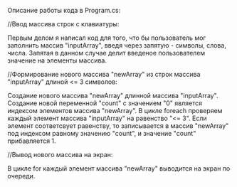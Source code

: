 Описание работы кода в Program.cs:

//Ввод массива строк с клавиатуры:

Первым делом я написал код для того, что бы пользователь мог заполнить массив "inputArray", введя через запятую - символы, слова, числа. 
Запятая в данном случае делит введеное пользователем значение на элементы массива. 

//Формирование нового массива "newArray" из строк массива "inputArray" длиной <= 3 символов: 

Создание нового массива "newArray" длинной массива "inputArray".
Создание новой переменной "count" с значением "0" является индексом элементов массива "newArray".
В цикле foreach проверяем каждый элемент массива "inputArray" на равенство "<= 3".
Если элемент соответсвует равенству, то записывается в массив "newArray" под индексом равному значению "count", и значение "count" прибавляется 1.

//Вывод нового массива на экран:

В цикле for каждый элемент массива "newArray" выводится на экран по очереди.
